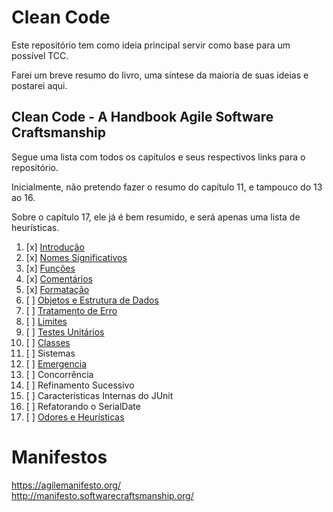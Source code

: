 # Clean Code

Este repositório tem como ideia principal servir como base para um possível TCC.

Farei um breve resumo do livro, uma síntese da maioria de suas ideias e postarei aqui.

## Clean Code - A Handbook Agile Software Craftsmanship

Segue uma lista com todos os capítulos e seus respectivos links para o repositório.

Inicialmente, não pretendo fazer o resumo do capítulo 11, e tampouco do 13 ao 16.

Sobre o capítulo 17, ele já é bem resumido, e será apenas uma lista de heurísticas.

1. [x] [Introdução][1]
2. [x] [Nomes Significativos][2]
3. [x] [Funções][3]
4. [x] [Comentários][4]
5. [x] [Formatação][5]
6. [ ] [Objetos e Estrutura de Dados][6]
7. [ ] [Tratamento de Erro][7]
8. [ ] [Limites][8]
9. [ ] [Testes Unitários][9]
10. [ ] [Classes][10]
11. [ ] Sistemas
12. [ ] [Emergencia][12]
13. [ ] Concorrência
14. [ ] Refinamento Sucessivo
15. [ ] Características Internas do JUnit
16. [ ] Refatorando o SerialDate
17. [ ] [Odores e Heurísticas][17]

[1]: ./1-introducao.md
[2]: ./2-nomes-significativos.md
[3]: ./3-funcoes.md
[4]: ./4-comentarios.md
[5]: ./5-formatacao.md
[6]: ./6-objetos-e-estrutura-de-dados.md
[7]: ./7-tratamento-de-erro.md
[8]: ./8-limites.md
[9]: ./9-testes-unitarios.md
[10]: ./10-classes.md
[12]: ./12-emergencia.md
[17]: ./17-odores-e-heuristicas.md

# Manifestos

https://agilemanifesto.org/  
http://manifesto.softwarecraftsmanship.org/